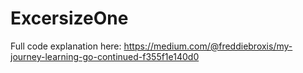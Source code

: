 # ExcersizeOne
Full code explanation here: https://medium.com/@freddiebroxis/my-journey-learning-go-continued-f355f1e140d0
